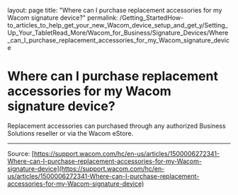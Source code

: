 layout: page
title: "Where can I purchase replacement accessories for my Wacom signature device?"
permalink: /Getting_StartedHow-to_articles_to_help_get_your_new_Wacom_device_setup_and_get_y/Setting_Up_Your_TabletRead_More/Wacom_for_Business/Signature_Devices/Where_can_I_purchase_replacement_accessories_for_my_Wacom_signature_device

# Where can I purchase replacement accessories for my Wacom signature device?

Replacement accessories can purchased through any authorized Business Solutions reseller or via the Wacom eStore.

---
Source: [https://support.wacom.com/hc/en-us/articles/1500006272341-Where-can-I-purchase-replacement-accessories-for-my-Wacom-signature-device](https://support.wacom.com/hc/en-us/articles/1500006272341-Where-can-I-purchase-replacement-accessories-for-my-Wacom-signature-device)
